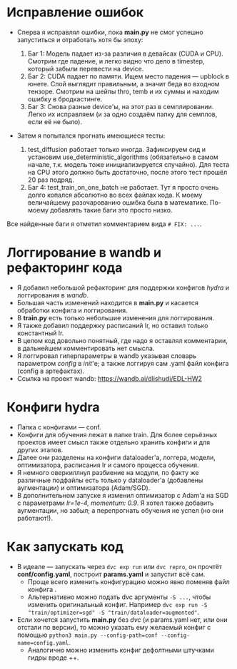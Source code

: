 # Исправление ошибок
* Сперва я исправлял ошибки, пока **main.py** не смог успешно запуститься и отработать хотя бы эпоху:
  1. Баг 1: Модель падает из-за различия в девайсах (CUDA и CPU). Смотрим где падение, и легко видно что дело в timestep, который забыли перевести на device.
  2. Баг 2: CUDA падает по памяти. Ищем место падения — upblock в юнете. Слой выглядит правильным, а значит беда во входном тензоре. Смотрим на шейпы thro, temb и их суммы и находим ошибку в бродкастинге. 
  3. Баг 3: Снова разные device'ы, на этот раз в семплировании. Легко их исправляем (и за одно создаём папку для семплов, если её не было).

* Затем я попытался прогнать имеющиеся тесты:
  1. test_diffusion работает только иногда. Зафиксируем сид и установим use_deterministic_algorithms (обязательно в самом начале, т.к. модель тоже инициализируется случайно). Для теста на CPU этого должно быть достаточно, после этого тест прошёл 20 раз подряд.
  2. Баг 4: test_train_on_one_batch не работает. Тут я просто очень долго копался абсолютно во всех файлах кода. К моему величайшему разочарованию ошибка была в математике. По-моему добавлять такие баги это просто низко.

Все найденные баги я отметил комментарием вида `# FIX: ...`.

# Логгирование в wandb и рефакторинг кода
* Я добавил небольшой рефакторинг для поддержки конфигов *hydra* и логгирования в *wandb*. 
* Большая часть изменений находится в **main.py** и касается обработки конфига и логгирования.
* В **train.py** есть только небольшие изменения для логгирования. 
* Я также добавил поддержку расписаний lr, но оставил только константный lr. 
* В целом код довольно понятный, где надо я оставлял комментарии, в дальнейшем комментировать нет смысла.
* Я логгировал гиперпараметры в wandb указывая словарь параметром *config* в *init*'е; а также логгируя сам .yaml файл конфига (config в артефактах).
* Ссылка на проект wandb: https://wandb.ai/dlishudi/EDL-HW2

# Конфиги hydra
* Папка с конфигами — conf.
* Конфиги для обучения лежат в папке train. Для более серьёзных проектов имеет смысл также отдельно хранить конфиги и для других этапов.
* Далее они разделены на конфиги dataloader'а, логгера, модели, оптимизатора, расписания lr и самого процесса обучения.
* Я немного оверкиллнул разбиение на модули, по факту же различные подфайлы есть только у dataloader'а (добавлены аугментации) и оптимизатора (Adam/SGD).
* В дополнительном запуске я изменил оптимизатор с Adam'а на SGD с параметрами *lr=1e-4, momentum: 0.9*. Я хотел также добавить аугментации, но забыл; а перепрогнать обучения не успел (но они работают!).

# Как запускать код
* В идеале — запускать через `dvc exp run` или `dvc repro`, он прочтёт **conf/config.yaml**, построит **params.yaml** и запустит всё сам.
  * Проще всего изменить конфигурацию можно явно поменяв файл конфига .
  * Альтернативно можно подать dvc аргументы `-S ...`, чтобы изменить оригинальный конфиг. Например `dvc exp run -S "train/optimizer=sgd" -S "train/dataloader=augmented"`.
* Если хочется запустить **main.py** без *dvc* (и params.yaml нет, или они отстали по версии), то можно указать ему желаемый конфиг с помощью `python3 main.py --config-path=conf --config-name=config.yaml`.
  * Аналогично можно изменить конфиг дефолтными штучками гидры вроде ++.
